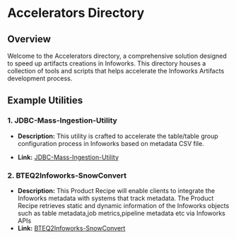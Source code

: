 # Accelerators Directory

## Overview
Welcome to the Accelerators directory, a comprehensive solution designed to speed up artifacts creations in Infoworks. This directory houses a collection of tools and scripts that helps accelerate the Infoworks Artifacts development process. 

## Example Utilities

### 1. JDBC-Mass-Ingestion-Utility

- **Description:** This utility is crafted to accelerate the table/table group configuration process in Infoworks based on metadata CSV file.

- **Link:** [JDBC-Mass-Ingestion-Utility](./JDBC-Mass-Ingestion-Utility/)

### 2. BTEQ2Infoworks-SnowConvert

- **Description:** This Product Recipe will enable clients to integrate the Infoworks metadata with systems that track metadata. The Product Recipe retrieves static and dynamic information of the Infoworks objects such as table metadata,job metrics,pipeline metadata etc via Infoworks APIs
- **Link:** [BTEQ2Infoworks-SnowConvert](./BTEQ2Infoworks-SnowConvert/)

